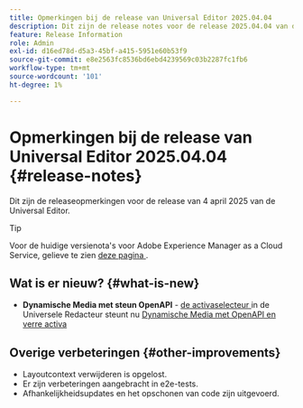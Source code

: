 ```yaml
---
title: Opmerkingen bij de release van Universal Editor 2025.04.04
description: Dit zijn de release notes voor de release 2025.04.04 van de Universal Editor.
feature: Release Information
role: Admin
exl-id: d16ed78d-d5a3-45bf-a415-5951e60b53f9
source-git-commit: e8e2563fc8536bd6ebd4239569c03b2287fc1fb6
workflow-type: tm+mt
source-wordcount: '101'
ht-degree: 1%

---
```



# Opmerkingen bij de release van Universal Editor 2025.04.04 {#release-notes}

Dit zijn de releaseopmerkingen voor de release van 4 april 2025 van de Universal Editor.

>[!TIP]
>
>Voor de huidige versienota&#39;s voor Adobe Experience Manager as a Cloud Service, gelieve te zien [ deze pagina ](/help/release-notes/release-notes-cloud/release-notes-current.md).

## Wat is er nieuw? {#what-is-new}

* **Dynamische Media met steun OpenAPI** - [ de activaselecteur ](/help/assets/overview-asset-selector.md#repository-switcher) in de Universele Redacteur steunt nu [ Dynamische Media met OpenAPI en verre activa ](/help/assets/integrate-remote-approved-assets-with-sites.md)

## Overige verbeteringen {#other-improvements}

* Layoutcontext verwijderen is opgelost.
* Er zijn verbeteringen aangebracht in e2e-tests.
* Afhankelijkheidsupdates en het opschonen van code zijn uitgevoerd.
